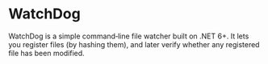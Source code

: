 # WatchDog
WatchDog is a simple command‑line file watcher built on .NET 6+. It lets you register files (by hashing them), and later verify whether any registered file has been modified.
